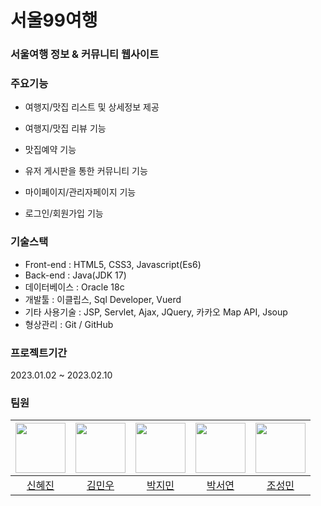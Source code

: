 # 서울99여행

### 서울여행 정보 & 커뮤니티 웹사이트  

### 주요기능  
  * 여행지/맛집 리스트 및 상세정보 제공
  
  * 여행지/맛집 리뷰 기능
  
  * 맛집예약 기능
  
  * 유저 게시판을 통한 커뮤니티 기능
  
  * 마이페이지/관리자페이지 기능
  
  * 로그인/회원가입 기능
  
  
### 기술스택  
  * Front-end : HTML5, CSS3, Javascript(Es6)
  * Back-end : Java(JDK 17)
  * 데이터베이스 : Oracle 18c
  * 개발툴 : 이클립스, Sql Developer, Vuerd
  * 기타 사용기술 : JSP, Servlet, Ajax, JQuery, 카카오 Map API, Jsoup
  * 형상관리 : Git / GitHub
  
  
### 프로젝트기간  
2023.01.02 ~ 2023.02.10
  
  
### 팀원  
<img src="https://avatars.githubusercontent.com/u/121096234?s=200&v=4" width=80 height=80>|<img src="https://avatars.githubusercontent.com/u/89583609?s=64&v=4" width=80 height=80>|<img src="https://avatars.githubusercontent.com/u/113769307?v=4" width=80 height=80>|<img src="https://avatars.githubusercontent.com/u/116634427?v=4" width=80 height=80>|<img src="https://avatars.githubusercontent.com/u/68989001?s=96&v=4" width=80 height=80>
:---:|:---:|:---:|:---:|:---:
[신혜진](https://github.com/hyejin12345)|[김민우](https://github.com/kimminwoo0306)|[박지민](https://github.com/pajama13)|[박서연](https://github.com/mechuuri)|[조성민](https://github.com/aengdu)
